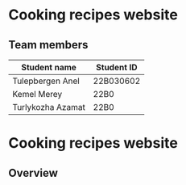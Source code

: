 # Cooking recipes website

## Team members

| Student name          | Student ID      |
|-----------------------|-----------------|
| Tulepbergen Anel      | 22B030602       |
| Kemel Merey           | 22B0            |
| Turlykozha Azamat     | 22B0            |

# Cooking recipes website

## Overview






